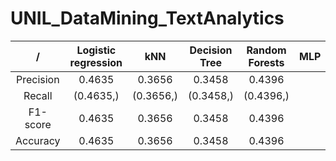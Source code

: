



# UNIL_DataMining_TextAnalytics

|/|Logistic regression|kNN|Decision Tree|Random Forests|MLP|
| :---: | :---: | :---: | :---: | :---: | :---: |
|Precision|0.4635|0.3656|0.3458|0.4396||
|Recall|(0.4635,)|(0.3656,)|(0.3458,)|(0.4396,)||
|F1-score|0.4635|0.3656|0.3458|0.4396||
|Accuracy|0.4635|0.3656|0.3458|0.4396||
